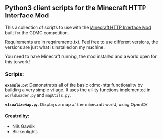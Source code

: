## Python3 client scripts for the Minecraft HTTP Interface Mod

This a collection of scripts to use with the [Minecraft HTTP Interface Mod](https://github.com/nilsgawlik/gdmc_http_interface) built for the GDMC competition.

Requirements are in requirements.txt. Feel free to use different versions, the versions are just what is installed on my machine.

You need to have Minecraft running, the mod installed and a world open for this to work!

### Scripts:

**`example.py`**: Demonstrates all of the basic gdmc-http functionality by building a very simple village. It uses the utility functions implemented in `worldLoader.py` and `mapUtils.py`.

**`visualizeMap.py`**: Displays a map of the minecraft world, using OpenCV

#### Created by:
- Nils Gawlik
- Blinkenlights